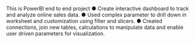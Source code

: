  This is PowerBI end to end project
●	Create interactive dashboard to track and analyze online sales data.
●	Used complex parameter to drill down in worksheet and customization using filter and slicers.
●	Created connections, join new tables, calculations to manipulate data and enable user driven parameters for visualization.
